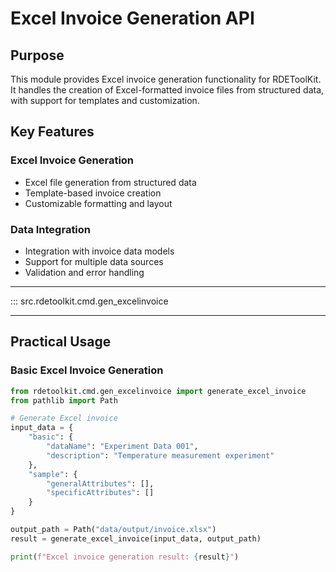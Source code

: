 # Excel Invoice Generation API

## Purpose

This module provides Excel invoice generation functionality for RDEToolKit. It handles the creation of Excel-formatted invoice files from structured data, with support for templates and customization.

## Key Features

### Excel Invoice Generation
- Excel file generation from structured data
- Template-based invoice creation
- Customizable formatting and layout

### Data Integration
- Integration with invoice data models
- Support for multiple data sources
- Validation and error handling

---

::: src.rdetoolkit.cmd.gen_excelinvoice

---

## Practical Usage

### Basic Excel Invoice Generation

```python title="excel_invoice_generation.py"
from rdetoolkit.cmd.gen_excelinvoice import generate_excel_invoice
from pathlib import Path

# Generate Excel invoice
input_data = {
    "basic": {
        "dataName": "Experiment Data 001",
        "description": "Temperature measurement experiment"
    },
    "sample": {
        "generalAttributes": [],
        "specificAttributes": []
    }
}

output_path = Path("data/output/invoice.xlsx")
result = generate_excel_invoice(input_data, output_path)

print(f"Excel invoice generation result: {result}")
```
